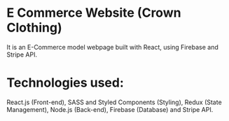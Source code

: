 # E Commerce Website (Crown Clothing)

It is an E-Commerce model webpage built with React, using Firebase and Stripe API. 


# Technologies used:

React.js (Front-end),
SASS and Styled Components (Styling),
Redux (State Management),
Node.js (Back-end),
Firebase (Database) and
Stripe API.
